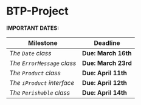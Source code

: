 # BTP-Project

**IMPORTANT DATES:**

| Milestone                  | Deadline             |
| -------------------------- |--------------------- |
| *The `Date` class*         | **Due: March 16th**  |
| *The `ErrorMessage` class* | **Due: March 23rd**  |
| *The `Product` class*    	 | **Due: April 11th**  |
| *The `iProduct` interface* | **Due: April 12th**  | 
| *The `Perishable` class*   | **Due: April 14th**  |
